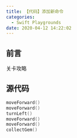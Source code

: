 ```yaml
---
title: 【代码】添加新命令
categories:
  - Swift Playgrounds
date: 2020-04-12 14:22:02
---
```


## 前言

关卡攻略

<!-- more -->

## 源代码

``` swift
moveForward()
moveForward()
turnLeft()
moveForward()
moveForward()
collectGem()
```
